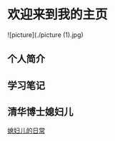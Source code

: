 # 欢迎来到我的主页
![picture](./picture (1).jpg)
## 个人简介


## 学习笔记


## 清华博士媳妇儿
[媳妇儿的日常](https://github.com/jaysonteng/jaysonteng.github.io/blob/master/%E5%AA%B3%E5%A6%87%E5%84%BF%E4%B8%93%E5%B1%9E/20191116%E5%91%A8%E5%85%AD%E6%97%A5%E5%B8%B8.md)
